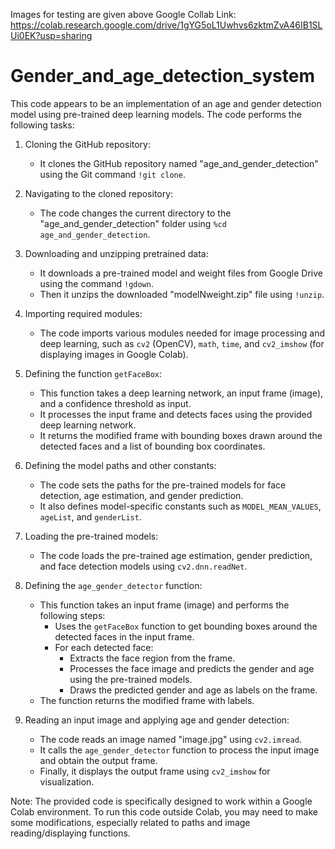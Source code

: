 Images for testing are given above
Google Collab Link: https://colab.research.google.com/drive/1gYG5oL1Uwhvs6zktmZvA46IB1SLUi0EK?usp=sharing

# Gender_and_age_detection_system

This code appears to be an implementation of an age and gender detection model using pre-trained deep learning models. The code performs the following tasks:

1. Cloning the GitHub repository:
   - It clones the GitHub repository named "age_and_gender_detection" using the Git command `!git clone`.

2. Navigating to the cloned repository:
   - The code changes the current directory to the "age_and_gender_detection" folder using `%cd age_and_gender_detection`.

3. Downloading and unzipping pretrained data:
   - It downloads a pre-trained model and weight files from Google Drive using the command `!gdown`.
   - Then it unzips the downloaded "modelNweight.zip" file using `!unzip`.

4. Importing required modules:
   - The code imports various modules needed for image processing and deep learning, such as `cv2` (OpenCV), `math`, `time`, and `cv2_imshow` (for displaying images in Google Colab).

5. Defining the function `getFaceBox`:
   - This function takes a deep learning network, an input frame (image), and a confidence threshold as input.
   - It processes the input frame and detects faces using the provided deep learning network.
   - It returns the modified frame with bounding boxes drawn around the detected faces and a list of bounding box coordinates.

6. Defining the model paths and other constants:
   - The code sets the paths for the pre-trained models for face detection, age estimation, and gender prediction.
   - It also defines model-specific constants such as `MODEL_MEAN_VALUES`, `ageList`, and `genderList`.

7. Loading the pre-trained models:
   - The code loads the pre-trained age estimation, gender prediction, and face detection models using `cv2.dnn.readNet`.

8. Defining the `age_gender_detector` function:
   - This function takes an input frame (image) and performs the following steps:
      - Uses the `getFaceBox` function to get bounding boxes around the detected faces in the input frame.
      - For each detected face:
         - Extracts the face region from the frame.
         - Processes the face image and predicts the gender and age using the pre-trained models.
         - Draws the predicted gender and age as labels on the frame.
   - The function returns the modified frame with labels.

9. Reading an input image and applying age and gender detection:
   - The code reads an image named "image.jpg" using `cv2.imread`.
   - It calls the `age_gender_detector` function to process the input image and obtain the output frame.
   - Finally, it displays the output frame using `cv2_imshow` for visualization.

Note: The provided code is specifically designed to work within a Google Colab environment. To run this code outside Colab, you may need to make some modifications, especially related to paths and image reading/displaying functions.
